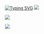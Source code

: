 [![Typing SVG](https://readme-typing-svg.demolab.com?font=Fira+Code&duration=10000&pause=500&random=false&width=650&lines=Hi!+My+name+is+Oleg%2C+I+am+a+novice+Frontend+developer;currently+studying+at+the+cool+programming+school+;IT-INCUBATOR)](https://it-incubator.io/) 
[![](https://i.postimg.cc/Wp63frGc/download-4.gif)](https://music.yandex.ru/users/akido-rus/playlists/1001)

![](https://komarev.com/ghpvc/?username=ArefevOleg&style=flat-square)

[![](https://i.postimg.cc/3R0yN8Mp/svg-svgrepo-com.png)](https://github.com/ArefevOleg/it-incubator/blob/main/abstract/imageFormats.md)



<!-- ![](https://i.postimg.cc/Wp63frGc/download-4.gif) [<svg width="30" height="30" viewBox="0 0 165 165" fill="none" xmlns="http://www.w3.org/2000/svg">
<path d="M33.9834 16.8654C46.1223 7.87059 60.4694 2.43314 75.4224 1.08203V25.8256C65.7566 27.0787 56.5254 30.7794 48.6291 36.6305C38.7418 43.9569 31.4707 54.2669 27.8885 66.0399C24.3062 77.8129 24.6024 90.4254 28.7333 102.017C32.8642 113.609 40.6111 123.567 50.8315 130.421C61.0518 137.275 73.2043 140.663 85.4967 140.086C97.789 139.508 109.57 134.995 119.103 127.213C128.635 119.43 135.414 108.79 138.44 96.8622C140.551 88.542 140.757 79.9024 139.104 71.5733L159.882 54.8691L159.868 54.7344C165.477 70.1632 166.334 86.9485 162.285 102.911C157.962 119.951 148.278 135.151 134.66 146.269C121.042 157.386 104.212 163.833 86.6513 164.658C69.0909 165.483 51.7301 160.643 37.1296 150.851C22.5292 141.06 11.4621 126.835 5.56083 110.275C-0.340466 93.7153 -0.763563 75.6974 4.35394 58.8789C9.47145 42.0603 19.8586 27.3317 33.9834 16.8654Z" fill="#FCCA00"/>
<path d="M144.215 28.4141L144.302 28.6321L130.417 50.6853C125.367 43.2026 118.601 36.9743 110.682 32.5658V82.7519C110.682 98.1496 98.1999 110.632 82.8023 110.632C67.4046 110.632 54.9224 98.1496 54.9224 82.7519C54.9224 67.3543 67.4046 54.872 82.8023 54.872C88.5729 54.872 93.9341 56.6253 98.3822 59.6281V2.23047C116.483 5.71201 132.466 15.1453 144.215 28.4141Z" fill="#FC3F1D"/>
</svg>
](https://music.yandex.ru/users/akido-rus/playlists/1001)
 -->
